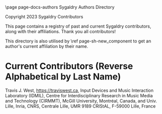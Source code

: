 \page page-docs-authors Sygaldry Authors Directory

Copyright 2023 Sygaldry Contributors

This page contains a registry of past and current Sygaldry contributors, along
with their affiliations. Thank you all contributors!

This directory is also utilised by \ref page-sh-new_component to get an
author's current affiliation by their name.

# Current Contributors (Reverse Alphabetical by Last Name)

Travis J. West, https://traviswest.ca, Input Devices and Music Interaction Laboratory (IDMIL), Centre for Interdisciplinary Research in Music Media and Technology (CIRMMT), McGill University, Montréal, Canada, and Univ. Lille, Inria, CNRS, Centrale Lille, UMR 9189 CRIStAL, F-59000 Lille, France
